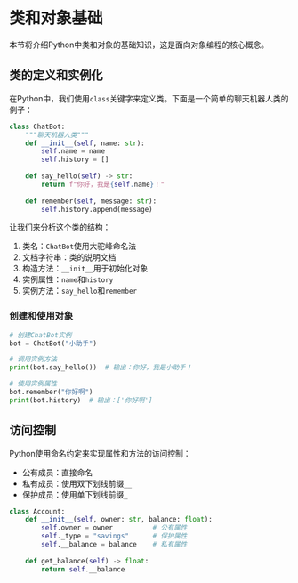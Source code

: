 # 类和对象基础

本节将介绍Python中类和对象的基础知识，这是面向对象编程的核心概念。

## 类的定义和实例化

在Python中，我们使用`class`关键字来定义类。下面是一个简单的聊天机器人类的例子：

```python
class ChatBot:
    """聊天机器人类"""
    def __init__(self, name: str):
        self.name = name
        self.history = []
    
    def say_hello(self) -> str:
        return f"你好，我是{self.name}！"
    
    def remember(self, message: str):
        self.history.append(message)
```

让我们来分析这个类的结构：

1. 类名：`ChatBot`使用大驼峰命名法
2. 文档字符串：类的说明文档
3. 构造方法：`__init__`用于初始化对象
4. 实例属性：`name`和`history`
5. 实例方法：`say_hello`和`remember`

### 创建和使用对象

```python
# 创建ChatBot实例
bot = ChatBot("小助手")

# 调用实例方法
print(bot.say_hello())  # 输出：你好，我是小助手！

# 使用实例属性
bot.remember("你好啊")
print(bot.history)  # 输出：['你好啊']
```

## 访问控制

Python使用命名约定来实现属性和方法的访问控制：

- 公有成员：直接命名
- 私有成员：使用双下划线前缀`__`
- 保护成员：使用单下划线前缀`_`

```python
class Account:
    def __init__(self, owner: str, balance: float):
        self.owner = owner          # 公有属性
        self._type = "savings"      # 保护属性
        self.__balance = balance    # 私有属性
    
    def get_balance(self) -> float:
        return self.__balance
```